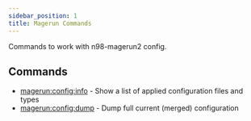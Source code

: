 ```yaml
---
sidebar_position: 1
title: Magerun Commands
---
```


Commands to work with n98-magerun2 config.

## Commands

- [magerun:config:info](./magerun-config-info.md) - Show a list of applied configuration files and types
- [magerun:config:dump](./magerun-config-dump.md) - Dump full current (merged)  configuration

